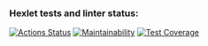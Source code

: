 ### Hexlet tests and linter status:
[![Actions Status](https://github.com/johanla0/frontend-project-lvl3/workflows/hexlet-check/badge.svg)](https://github.com/johanla0/frontend-project-lvl3/actions)
[![Maintainability](https://api.codeclimate.com/v1/badges/11f981ca3aa2078678d9/maintainability)](https://codeclimate.com/github/johanla0/frontend-project-lvl3/maintainability)
[![Test Coverage](https://api.codeclimate.com/v1/badges/11f981ca3aa2078678d9/test_coverage)](https://codeclimate.com/github/johanla0/frontend-project-lvl3/test_coverage)
